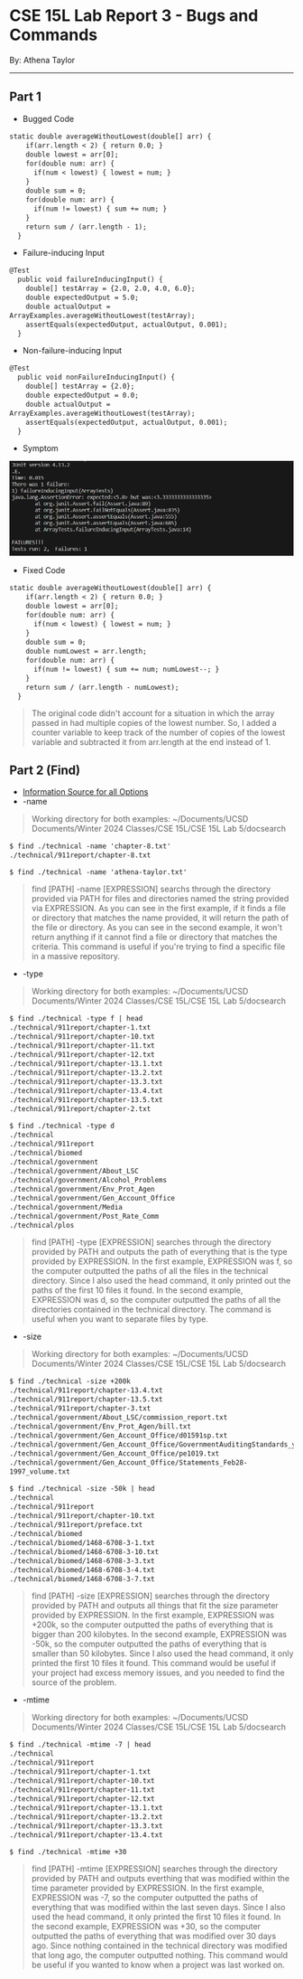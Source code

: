 # CSE 15L Lab Report 3 - Bugs and Commands
By: Athena Taylor

***

## Part 1
* Bugged Code
```
static double averageWithoutLowest(double[] arr) {
    if(arr.length < 2) { return 0.0; }
    double lowest = arr[0];
    for(double num: arr) {
      if(num < lowest) { lowest = num; }
    }
    double sum = 0;
    for(double num: arr) {
      if(num != lowest) { sum += num; }
    }
    return sum / (arr.length - 1);
  }
```
* Failure-inducing Input
```
@Test
  public void failureInducingInput() {
    double[] testArray = {2.0, 2.0, 4.0, 6.0};
    double expectedOutput = 5.0;
    double actualOutput = ArrayExamples.averageWithoutLowest(testArray); 
    assertEquals(expectedOutput, actualOutput, 0.001);
  }
```
* Non-failure-inducing Input
```
@Test
  public void nonFailureInducingInput() {
    double[] testArray = {2.0};
    double expectedOutput = 0.0;
    double actualOutput = ArrayExamples.averageWithoutLowest(testArray); 
    assertEquals(expectedOutput, actualOutput, 0.001);
  }
```
* Symptom

![Image](Lab5Symptom.png)
* Fixed Code
```
static double averageWithoutLowest(double[] arr) {
    if(arr.length < 2) { return 0.0; }
    double lowest = arr[0];
    for(double num: arr) {
      if(num < lowest) { lowest = num; }
    }
    double sum = 0;
    double numLowest = arr.length;
    for(double num: arr) {
      if(num != lowest) { sum += num; numLowest--; }
    }
    return sum / (arr.length - numLowest);
  }
```
> The original code didn't account for a situation in which the array passed in had multiple copies of the lowest number. So, I added a counter variable to keep track of the number of copies of the lowest variable and subtracted it from arr.length at the end instead of 1.
## Part 2 (Find)
* [Information Source for all Options](https://tecadmin.net/linux-find-command-with-examples/)
* -name
> Working directory for both examples: ~/Documents/UCSD Documents/Winter 2024 Classes/CSE 15L/CSE 15L Lab 5/docsearch
```
$ find ./technical -name 'chapter-8.txt'
./technical/911report/chapter-8.txt
```
```
$ find ./technical -name 'athena-taylor.txt'

```
> find [PATH] -name [EXPRESSION] searchs through the directory provided via PATH for files and directories named the string provided via EXPRESSION. As you can see in the first example, if it finds a file or directory that matches the name provided, it will return the path of the file or directory. As you can see in the second example, it won't return anything if it cannot find a file or directory that matches the criteria. This command is useful if you're trying to find a specific file in a massive repository.
* -type
> Working directory for both examples: ~/Documents/UCSD Documents/Winter 2024 Classes/CSE 15L/CSE 15L Lab 5/docsearch
```
$ find ./technical -type f | head
./technical/911report/chapter-1.txt
./technical/911report/chapter-10.txt
./technical/911report/chapter-11.txt
./technical/911report/chapter-12.txt
./technical/911report/chapter-13.1.txt
./technical/911report/chapter-13.2.txt
./technical/911report/chapter-13.3.txt
./technical/911report/chapter-13.4.txt
./technical/911report/chapter-13.5.txt
./technical/911report/chapter-2.txt
```
```
$ find ./technical -type d
./technical
./technical/911report
./technical/biomed
./technical/government
./technical/government/About_LSC
./technical/government/Alcohol_Problems  
./technical/government/Env_Prot_Agen     
./technical/government/Gen_Account_Office
./technical/government/Media
./technical/government/Post_Rate_Comm    
./technical/plos
```
> find [PATH] -type [EXPRESSION] searches through the directory provided by PATH and outputs the path of everything that is the type provided by EXPRESSION. In the first example, EXPRESSION was f, so the computer outputted the paths of all the files in the technical directory. Since I also used the head command, it only printed out the paths of the first 10 files it found. In the second example, EXPRESSION was d, so the computer outputted the paths of all the directories contained in the technical directory. The command is useful when you want to separate files by type.
* -size
> Working directory for both examples: ~/Documents/UCSD Documents/Winter 2024 Classes/CSE 15L/CSE 15L Lab 5/docsearch
```
$ find ./technical -size +200k
./technical/911report/chapter-13.4.txt
./technical/911report/chapter-13.5.txt
./technical/911report/chapter-3.txt
./technical/government/About_LSC/commission_report.txt
./technical/government/Env_Prot_Agen/bill.txt
./technical/government/Gen_Account_Office/d01591sp.txt
./technical/government/Gen_Account_Office/GovernmentAuditingStandards_yb2002ed.txt
./technical/government/Gen_Account_Office/pe1019.txt
./technical/government/Gen_Account_Office/Statements_Feb28-1997_volume.txt
```
```
$ find ./technical -size -50k | head
./technical
./technical/911report
./technical/911report/chapter-10.txt
./technical/911report/preface.txt
./technical/biomed
./technical/biomed/1468-6708-3-1.txt
./technical/biomed/1468-6708-3-10.txt
./technical/biomed/1468-6708-3-3.txt
./technical/biomed/1468-6708-3-4.txt
./technical/biomed/1468-6708-3-7.txt
```
> find [PATH] -size [EXPRESSION] searches through the directory provided by PATH and outputs all things that fit the size parameter provided by EXPRESSION. In the first example, EXPRESSION was +200k, so the computer outputted the paths of everything that is bigger than 200 kilobytes. In the second example, EXPRESSION was -50k, so the computer outputted the paths of everything that is smaller than 50 kilobytes. Since I also used the head command, it only printed the first 10 files it found. This command would be useful if your project had excess memory issues, and you needed to find the source of the problem.
* -mtime
> Working directory for both examples: ~/Documents/UCSD Documents/Winter 2024 Classes/CSE 15L/CSE 15L Lab 5/docsearch
```
$ find ./technical -mtime -7 | head
./technical
./technical/911report
./technical/911report/chapter-1.txt
./technical/911report/chapter-10.txt
./technical/911report/chapter-11.txt
./technical/911report/chapter-12.txt
./technical/911report/chapter-13.1.txt
./technical/911report/chapter-13.2.txt
./technical/911report/chapter-13.3.txt
./technical/911report/chapter-13.4.txt
```
```
$ find ./technical -mtime +30
```
> find [PATH] -mtime [EXPRESSION] searches through the directory provided by PATH and outputs everthing that was modified within the time parameter provided by EXPRESSION. In the first example, EXPRESSION was -7, so the computer outputted the paths of everything that was modified within the last seven days. Since I also used the head command, it only printed the first 10 files it found. In the second example, EXPRESSION was +30, so the computer outputted the paths of everything that was modified over 30 days ago. Since nothing contained in the technical directory was modified that long ago, the computer outputted nothing. This command would be useful if you wanted to know when a project was last worked on.
